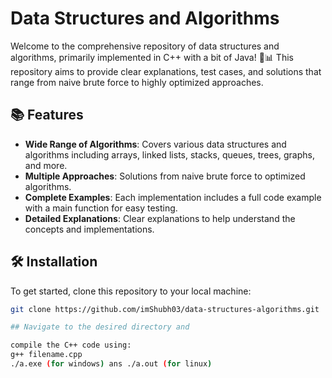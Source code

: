 # Data Structures and Algorithms

Welcome to the comprehensive repository of data structures and algorithms, primarily implemented in C++ with a bit of Java! 🚀📊 This repository aims to provide clear explanations, test cases, and solutions that range from naive brute force to highly optimized approaches.

## 📚 Features

- **Wide Range of Algorithms**: Covers various data structures and algorithms including arrays, linked lists, stacks, queues, trees, graphs, and more.
- **Multiple Approaches**: Solutions from naive brute force to optimized algorithms.
- **Complete Examples**: Each implementation includes a full code example with a main function for easy testing.
- **Detailed Explanations**: Clear explanations to help understand the concepts and implementations.

## 🛠️ Installation

To get started, clone this repository to your local machine:

```bash
git clone https://github.com/imShubh03/data-structures-algorithms.git

## Navigate to the desired directory and

compile the C++ code using:
g++ filename.cpp
./a.exe (for windows) ans ./a.out (for linux)





